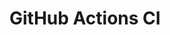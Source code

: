 # GitHub Actions CI


































































































































































































































































































































































































































































































































































































































































































